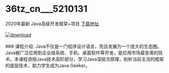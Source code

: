 # 36tz_cn___5210131
2020年最新 Java高级开发框架+项目
[下载地址](http://www.36tz.cn/article/5210131 "下载地址")
<br/></br>[![download](http://36tz.cn/muke_img/2020_02_1-20-300x175.png "下载地址")](http://www.36tz.cn/article/5210131 "下载地址")
<br/></br>### 课程介绍:
Java不仅是一门程序设计语言，而且发展为一个庞大的生态圈。Java被广泛应用到企业级系统、手机、桌面软件等开发，是应用市场最急需的技术。本课程讲授Java技术高阶部分，学习Java深层次原理，剖析当前主流的框架的底层技术，助力学生成为Java Geeker。



